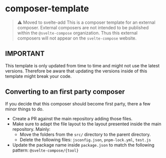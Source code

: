 # composer-template
> ⚠️ Moved to svelte-add
This is a composer template for an external composer. External composers are not intended to be published within the `@svelte-compose` organization. Thus this external composers will not appear on the `svelte-compose` website.

## IMPORTANT

This template is only updated from time to time and might not use the latest versions. Therefore be aware that updating the versions inside of this template might break your code.

## Converting to an first party composer

If you decide that this composer should become first party, there a few minor things to do.

-   Create a PR against the main repository adding those files.
-   Make sure to adapt the file layout to the layout presented inside the main repository. Mainly:
    -   Move the folders from the `src/` directory to the parent directory.
    -   Delete the following files: `jsconfig.json`, `pnpm-lock.yml`, `test.js`
-   Update the package name inside `package.json` to match the following pattern: `@svelte-compose/{tool}`
